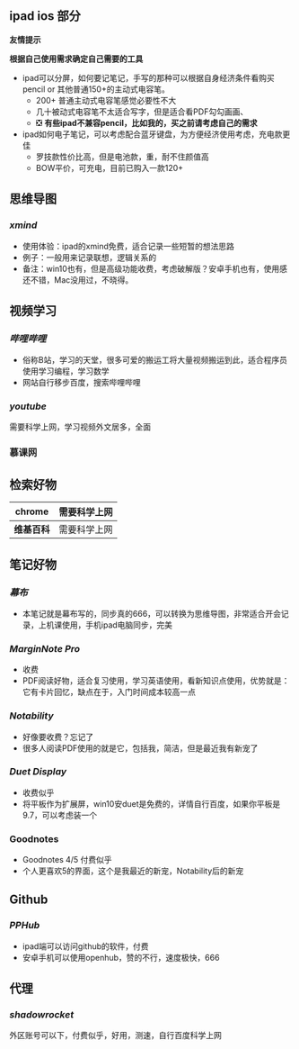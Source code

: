 ## ipad ios 部分

**友情提示**

**根据自己使用需求确定自己需要的工具**

- ipad可以分屏，如何要记笔记，手写的那种可以根据自身经济条件看购买pencil or 其他普通150+的主动式电容笔。
  - 200+ 普通主动式电容笔感觉必要性不大
  - 几十被动式电容笔不太适合写字，但是适合看PDF勾勾画画、
  - ❎ **有些ipad不兼容pencil，比如我的，买之前请考虑自己的需求**
- ipad如何电子笔记，可以考虑配合蓝牙键盘，为方便经济使用考虑，充电款更佳
  - 罗技款性价比高，但是电池款，重，耐不住颜值高
  - BOW平价，可充电，目前已购入一款120+

## 思维导图

###  ***xmind***

- 使用体验：ipad的xmind免费，适合记录一些短暂的想法思路
- 例子：一般用来记录联想，逻辑关系的
- 备注：win10也有，但是高级功能收费，考虑破解版？安卓手机也有，使用感还不错，Mac没用过，不晓得。

## 视频学习

### ***哔哩哔哩***

- 俗称B站，学习的天堂，很多可爱的搬运工将大量视频搬运到此，适合程序员使用学习编程，学习数学
- 网站自行移步百度，搜索哔哩哔哩

###  ***youtube***

需要科学上网，学习视频外文居多，全面

### 慕课网

## **检索好物**

| **chrome**   | **需要科学上网** |
| ------------ | ---------------- |
| **维基百科** | 需要科学上网     |

## **笔记好物**

### ***幕布***

- 本笔记就是幕布写的，同步真的666，可以转换为思维导图，非常适合开会记录，上机课使用，手机ipad电脑同步，完美

### ***MarginNote Pro***

- 收费
- PDF阅读好物，适合复习使用，学习英语使用，看新知识点使用，优势就是：它有卡片回忆，缺点在于，入门时间成本较高一点

### ***Notability***

- 好像要收费？忘记了
- 很多人阅读PDF使用的就是它，包括我，简洁，但是最近我有新宠了

### ***Duet Display***

- 收费似乎
- 将平板作为扩展屏，win10安duet是免费的，详情自行百度，如果你平板是9.7，可以考虑装一个

### Goodnotes

- Goodnotes 4/5 付费似乎
- 个人更喜欢5的界面，这个是我最近的新宠，Notability后的新宠

## **Github**

### ***PPHub***

- ipad端可以访问github的软件，付费
- 安卓手机可以使用openhub，赞的不行，速度极快，666

## **代理**

###  ***shadowrocket***

外区账号可以下，付费似乎，好用，测速，自行百度科学上网